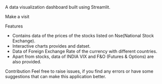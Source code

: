 A data visualization dashboard built using Streamlit.

Make a visit


Features
- Contains data of the prices of the stocks listed on Nse(National Stock Exchange).
- Interactive charts provides and datset.
- Data of Foreign Exchange Rate of the currency with different countries.
- Apart from stocks, data of INDIA VIX and F&O (Futures & Options) are also provided.

Contribution
Feel free to raise issues, if you find any errors or have some suggestions that can make this application better.